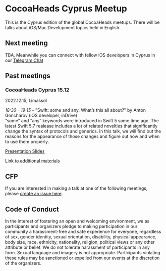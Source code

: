 # CocoaHeads Cyprus Meetup
This is the Cyprus edition of the global CocoaHeads meetups. There will be talks about iOS/Mac Development topics held in English.

## Next meeting
TBA. Meanwhile you can connect with fellow iOS developers in Cyprus in our [Telegram Chat](https://t.me/cocoaheads_cy)

## Past meetings

### CocoaHeads Cyprus 15.12
2022.12.15, Limassol 

*18:30 - 19:15* - "Swift: some and any. What’s this all about?" by Anton Goncharov (iOS developer, inDrive)  
“some” and “any” keywords were introduced in Swift 5 some time ago. The latest Swift 5.7 realease includes a lot of related novelties that significantly change the syntax of protocols and generics. In this talk, we will find out the reasons for the appearance of those changes and figure out how and when to use them properly.

[Presentation Slides](https://www.dropbox.com/s/evbiwzqhd29430v/CCHC%2015.12%20some%20and%20any.pdf?dl=0)

[Link to additional materials](https://veiled-laborer-dd2.notion.site/Links-dede49dda4944fb3bcd6f176045403f3)

## CFP

If you are interested in making a talk at one of the following meetings, please [create an issue here](https://github.com/CocoaHeadsCyprus/CocoaHeads-Cyprus-Meetup/issues/new?assignees=west0r%2C+oldtuna&labels=&template=talk-proposal.md&title=).

## Code of Conduct
In the interest of fostering an open and welcoming environment, we as participants and organizers pledge to making participation in our community a harassment-free and safe experience for everyone, regardless of sex, gender identity, sexual orientation, disability, physical appearance, body size, race, ethnicity, nationality, religion, political views or any other attribute or belief.
We do not tolerate harassment of participants in any form. Sexual language and imagery is not appropriate.
Participants violating these rules may be sanctioned or expelled from our events at the discretion of the organizers.
